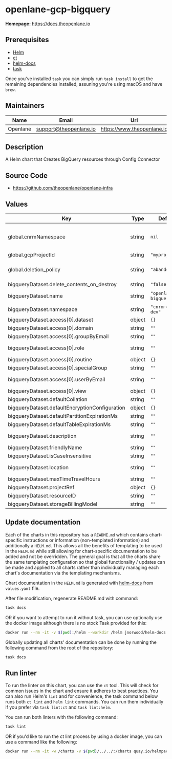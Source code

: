 # openlane-gcp-bigquery

**Homepage:** <https://docs.theopenlane.io>

## Prerequisites

- [Helm](https://helm.sh/docs/intro/install/)
- [ct](https://github.com/helm/chart-testing)
- [helm-docs](https://github.com/norwoodj/helm-docs)
- [task](https://taskfile.dev/)

Once you've installed `task` you can simply run `task install` to get the remaining dependencies installed, assuning you're using macOS and have `brew`.

## Maintainers

| Name | Email | Url |
| ---- | ------ | --- |
| Openlane | <support@theopenlane.io> | <https://www.theopenlane.io> |

## Description

A Helm chart that Creates BigQuery resources through Config Connector

## Source Code

* <https://github.com/theopenlane/openlane-infra>

## Values

| Key | Type | Default | Description |
|-----|------|---------|-------------|
| global.cnrmNamespace | string | `nil` | Allows to deploy in another namespace than the release one |
| global.gcpProjectId | string | `"myprojectid"` | Google Project ID |
| global.deletion_policy | string | `"abandon"` | Keep the VPC even after the kcc resource deletion. |
| bigqueryDataset.delete_contents_on_destroy | string | `"false"` |  |
| bigqueryDataset.name | string | `"openlane-bigquery"` | name of the Dataset |
| bigqueryDataset.namespace | string | `"cnrm-gcp-dev"` |  |
| bigqueryDataset.access[0].dataset | object | `{}` |  |
| bigqueryDataset.access[0].domain | string | `""` |  |
| bigqueryDataset.access[0].groupByEmail | string | `""` |  |
| bigqueryDataset.access[0].role | string | `""` | roles list for roles writer/reader/admin |
| bigqueryDataset.access[0].routine | object | `{}` |  |
| bigqueryDataset.access[0].specialGroup | string | `""` |  |
| bigqueryDataset.access[0].userByEmail | string | `""` | email id for the gke serviceaccount |
| bigqueryDataset.access[0].view | object | `{}` |  |
| bigqueryDataset.defaultCollation | string | `""` |  |
| bigqueryDataset.defaultEncryptionConfiguration | object | `{}` |  |
| bigqueryDataset.defaultPartitionExpirationMs | string | `""` |  |
| bigqueryDataset.defaultTableExpirationMs | string | `""` |  |
| bigqueryDataset.description | string | `""` | user defines definition |
| bigqueryDataset.friendlyName | string | `""` | friendly definition |
| bigqueryDataset.isCaseInsensitive | string | `""` |  |
| bigqueryDataset.location | string | `""` | location of the dataset |
| bigqueryDataset.maxTimeTravelHours | string | `""` |  |
| bigqueryDataset.projectRef | object | `{}` |  |
| bigqueryDataset.resourceID | string | `""` |  |
| bigqueryDataset.storageBillingModel | string | `""` |  |

## Update documentation

Each of the charts in this repository has a `README.md` which contains chart-specific instructions or information (non-templated information) and additionally a `HELM.md`. This allows all the benefits of templating to be used in the `HELM.md` while still allowing for chart-specific documentation to be added and not be overridden. The general goal is that all the charts share the same templating configuration so that global functionality / updates can be made and applied to all charts rather than individually managing each chart's documentation via the templating mechanisms.

Chart documentation in the `HELM.md` is generated with [helm-docs](https://github.com/norwoodj/helm-docs) from `values.yaml` file.

After file modification, regenerate README.md with command:

```bash
task docs
```

OR if you want to attempt to run it without task, you can use optionally use the docker image although there is no stock Task provided for this:

```bash
docker run --rm -it -v $(pwd):/helm --workdir /helm jnorwood/helm-docs:v1.14.2 helm-docs
```

Globally updating all charts' documentation can be done by running the following command from the root of the repository:

```bash
task docs
```

## Run linter

To run the linter on this chart, you can use the `ct` tool. This will check for common issues in the chart and ensure it adheres to best practices. You can also run Helm's `lint` and for convenience, the task command below runs both `ct lint` and `helm lint` commands. You can run them individually if you prefer via `task lint:ct` and `task lint:helm`.

You can run both linters with the following command:

```bash
task lint
```

OR if you'd like to run the ct lint process by using a docker image, you can use a command like the following:

```bash
docker run --rm -it -w /charts -v $(pwd)/../../:/charts quay.io/helmpack/chart-testing:v3.12.0 ct lint --charts /charts/charts/openlane-gcp-bigquery --config /charts/charts/openlane-gcp-bigquery/ct.yaml
```
